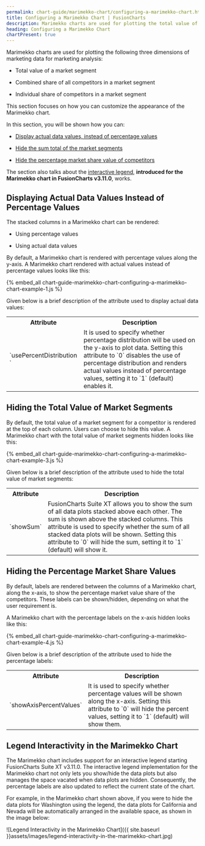 ```yaml
---
permalink: chart-guide/marimekko-chart/configuring-a-marimekko-chart.html
title: Configuring a Marimekko Chart | FusionCharts
description: Marimekko charts are used for plotting the total value of a market segment, combined share of all competitors in a market segment and individual share of competitors in a market segment.
heading: Configuring a Marimekko Chart
chartPresent: true
---
```


Marimekko charts are used for plotting the following three dimensions of marketing data for marketing analysis:

* Total value of a market segment

* Combined share of all competitors in a market segment

* Individual share of competitors in a market segment

This section focuses on how you can customize the appearance of the Marimekko chart.

In this section, you will be shown how you can:

* <a href="{{ site.baseurl }}chart-guide/marimekko-chart/configuring-a-marimekko-chart.html#displaying-actual-data-values-instead-of-percentage-values">Display actual data values, instead of percentage values</a>

* <a href="{{ site.baseurl }}chart-guide/marimekko-chart/configuring-a-marimekko-chart.html#hiding-the-total-value-of-market-segments">Hide the sum total of the market segments</a>

* <a href="{{ site.baseurl }}chart-guide/marimekko-chart/configuring-a-marimekko-chart.html#hiding-the-percentage-market-share-values">Hide the percentage market share value of competitors</a>

The section also talks about the <a href="{{ site.baseurl }}chart-guide/marimekko-chart/configuring-a-marimekko-chart.html#legend-interactivity-in-the-marimekko-chart">interactive legend</a>, __introduced for the Marimekko chart in FusionCharts v3.11.0__, works.

## Displaying Actual Data Values Instead of Percentage Values

The stacked columns in a Marimekko chart can be rendered:

* Using percentage values

* Using actual data values

By default, a Marimekko chart is rendered with percentage values along the y-axis. A Marimekko chart rendered with actual values instead of percentage values looks like this:

{% embed_all chart-guide-marimekko-chart-configuring-a-marimekko-chart-example-1.js %}

Given below is a brief description of the attribute used to display actual data values:

<table>
  <tr>
    <th>Attribute</th>
    <th>Description</th>
  </tr>
  <tr>
    <td>`usePercentDistribution `</td>
    <td>It is used to specify whether percentage distribution will be used on the y-axis to plot data. Setting this attribute to `0` disables the use of percentage distribution and renders actual values instead of percentage values, setting it to `1` (default) enables it.</td>
  </tr>
</table>

## Hiding the Total Value of Market Segments

By default, the total value of a market segment for a competitor is rendered at the top of each column. Users can choose to hide this value. A Marimekko chart with the total value of market segments hidden looks like this:

{% embed_all chart-guide-marimekko-chart-configuring-a-marimekko-chart-example-3.js %}

Given below is a brief description of the attribute used to hide the total value of market segments:

<table>
  <tr>
    <th>Attribute</th>
    <th>Description</th>
  </tr>
  <tr>
    <td>`showSum`</td>
    <td>FusionCharts Suite XT allows you to show the sum of all data plots stacked above each other. The sum is shown above the stacked columns. This attribute is used to specify whether the sum of all stacked data plots will be shown. Setting this attribute to `0` will hide the sum, setting it to `1` (default) will show it.</td>
  </tr>
</table>


## Hiding the Percentage Market Share Values

By default, labels are rendered between the columns of a Marimekko chart, along the x-axis, to show the percentage market value share of the competitors. These labels can be shown/hidden, depending on what the user requirement is.

A Marimekko chart with the percentage labels on the x-axis hidden looks like this:

{% embed_all chart-guide-marimekko-chart-configuring-a-marimekko-chart-example-4.js %}

Given below is a brief description of the attribute used to hide the percentage labels:

<table>
  <tr>
    <th>Attribute</th>
    <th>Description</th>
  </tr>
  <tr>
    <td>`showAxisPercentValues`</td>
    <td>It is used to specify whether percentage values will be shown along the x-axis. Setting this attribute to `0` will hide the percent values, setting it to `1` (default) will show them.</td>
  </tr>
</table>

## Legend Interactivity in the Marimekko Chart

The Marimekko chart includes support for an interactive legend starting FusionCharts Suite XT v3.11.0. The interactive legend implementation for the Marimekko chart not only lets you show/hide the data plots but also manages the space vacated when data plots are hidden. Consequently, the percentage labels are also updated to reflect the current state of the chart.

For example, in the Marimekko chart shown above, if you were to hide the data plots for Washington using the legend, the data plots for California and Nevada will be automatically arranged in the available space, as shown in the image below:

![Legend Interactivity in the Marimekko Chart]({{ site.baseurl }}assets/images/legend-interactivity-in-the-marimekko-chart.jpg)